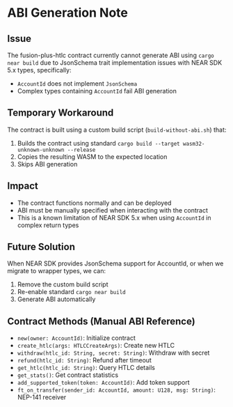 # ABI Generation Note

## Issue
The fusion-plus-htlc contract currently cannot generate ABI using `cargo near build` due to JsonSchema trait implementation issues with NEAR SDK 5.x types,
 specifically:
- `AccountId` does not implement `JsonSchema`
- Complex types containing `AccountId` fail ABI generation

## Temporary Workaround
The contract is built using a custom build script (`build-without-abi.sh`) that:
1. Builds the contract using standard `cargo build --target wasm32-unknown-unknown --release`
2. Copies the resulting WASM to the expected location
3. Skips ABI generation

## Impact
- The contract functions normally and can be deployed
- ABI must be manually specified when interacting with the contract
- This is a known limitation of NEAR SDK 5.x when using `AccountId` in complex return types

## Future Solution
When NEAR SDK provides JsonSchema support for AccountId, or when we migrate to wrapper types, we can:
1. Remove the custom build script
2. Re-enable standard `cargo near build`
3. Generate ABI automatically

## Contract Methods (Manual ABI Reference)
- `new(owner: AccountId)`: Initialize contract
- `create_htlc(args: HTLCCreateArgs)`: Create new HTLC
- `withdraw(htlc_id: String, secret: String)`: Withdraw with secret
- `refund(htlc_id: String)`: Refund after timeout
- `get_htlc(htlc_id: String)`: Query HTLC details
- `get_stats()`: Get contract statistics
- `add_supported_token(token: AccountId)`: Add token support
- `ft_on_transfer(sender_id: AccountId, amount: U128, msg: String)`: NEP-141 receiver
